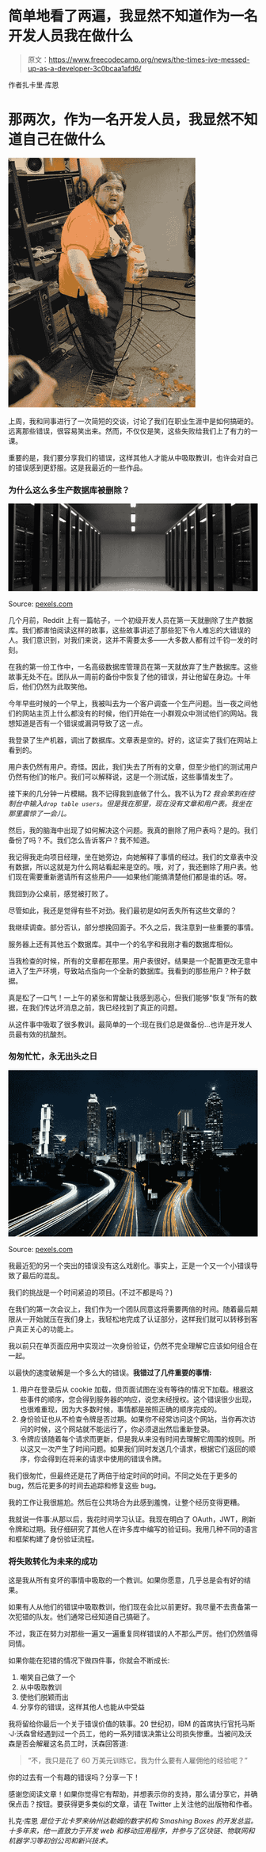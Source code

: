 # 简单地看了两遍，我显然不知道作为一名开发人员我在做什么

> 原文：<https://www.freecodecamp.org/news/the-times-ive-messed-up-as-a-developer-3c0bcaa1afd6/>

作者扎卡里·库恩

# 那两次，作为一名开发人员，我显然不知道自己在做什么

![qahGeeAdv3daD6In8JfqXIHnkJOLjA4RyNd7](img/1b5125575519de3b22140611999a6ea4.png)

上周，我和同事进行了一次简短的交谈，讨论了我们在职业生涯中是如何搞砸的。远离那些错误，很容易笑出来。然而，不仅仅是笑，这些失败给我们上了有力的一课。

重要的是，我们要分享我们的错误，这样其他人才能从中吸取教训，也许会对自己的错误感到更舒服。这是我最近的一些作品。

### 为什么这么多生产数据库被删除？

![6Scwn1EYrNsLjS9YXCF0ZaiO600eVCqUp-8F](img/ec0b8b2eacefbeb7fcd04adf2a180a4c.png)

Source: [pexels.com](https://www.pexels.com/photo/interior-of-office-building-325229/)

几个月前，Reddit 上有一篇帖子，一个初级开发人员在第一天就删除了生产数据库。我们都害怕阅读这样的故事，这些故事讲述了那些犯下令人难忘的大错误的人。我们意识到，对我们来说，这并不需要太多——大多数人都有过千钧一发的时刻。

在我的第一份工作中，一名高级数据库管理员在第一天就放弃了生产数据库。这些故事无处不在。团队从一周前的备份中恢复了他的错误，并让他留在身边。十年后，他们仍然为此取笑他。

今年早些时候的一个早上，我被叫去为一个客户调查一个生产问题。当一夜之间他们的网站主页上什么都没有的时候，他们开始在一小群观众中测试他们的网站。我想知道是否有一个错误或漏洞导致了这一点。

我登录了生产机器，调出了数据库。文章表是空的。好的，这证实了我们在网站上看到的。

用户表仍然有用户。奇怪。因此，我们失去了所有的文章，但至少他们的测试用户仍然有他们的帐户。我们可以解释说，这是一个测试版，这些事情发生了。

接下来的几分钟一片模糊。我不记得我到底做了什么。我不认为*T2 我会笨到在控制台中输入`drop table users`。但是我在那里，现在没有文章和用户表。我坐在那里震惊了一会儿。*

然后，我的脑海中出现了如何解决这个问题。我真的删除了用户表吗？是的。我们备份了吗？不。我们怎么告诉客户？我不知道。

我记得我走向项目经理，坐在她旁边，向她解释了事情的经过。我们的文章表中没有数据，所以这就是为什么网站看起来是空的。哦，对了，我还删除了用户表。他们现在需要重新邀请所有这些用户——如果他们能搞清楚他们都是谁的话。呀。

我回到办公桌前，感觉被打败了。

尽管如此，我还是觉得有些不对劲。我们最初是如何丢失所有这些文章的？

我继续调查。部分否认，部分想挽回面子。不久之后，我注意到一些重要的事情。

服务器上还有其他五个数据库。其中一个的名字和我刚才看的数据库相似。

当我检查的时候，所有的文章都在那里。用户表很好。结果是一个配置更改无意中进入了生产环境，导致站点指向一个全新的数据库。我看到的那些用户？种子数据。

真是松了一口气！一上午的紧张和胃酸让我感到恶心，但我们能够“恢复”所有的数据，在我们传达坏消息之前，我已经找到了真正的问题。

从这件事中吸取了很多教训。最简单的一个:现在我们总是做备份…也许是开发人员最有效的抗酸剂。

### 匆匆忙忙，永无出头之日

![f8o2lgSjOXUuocF8dbdEjcdLZHKDE4qFfDtF](img/f73bfd2b40081ff3420b892a7673d82a.png)

Source: [pexels.com](https://www.pexels.com/photo/time-lapse-cars-on-fast-motion-134643/)

我最近犯的另一个突出的错误没有这么戏剧化。事实上，正是一个又一个小错误导致了最后的混乱。

我们的挑战是一个时间紧迫的项目。(不过不都是吗？)

在我们的第一次会议上，我们作为一个团队同意这将需要两倍的时间。随着最后期限从一开始就压在我们身上，我轻松地完成了认证部分，这样我们就可以转移到客户真正关心的功能上。

我以前只在单页面应用中实现过一次身份验证，仍然不完全理解它应该如何组合在一起。

以最快的速度破解是一个多么大的错误。**我错过了几件重要的事情:**

1.  用户在登录后从 cookie 加载，但页面试图在没有等待的情况下加载。根据这些事件的顺序，您会得到服务器的响应，说您未经授权。这个错误很少出现，也很难重现，因为大多数时候，事情都是按照正确的顺序完成的。
2.  身份验证也从不检查令牌是否过期。如果你不经常访问这个网站，当你再次访问的时候，这个网站就不能运行了，你必须退出然后重新登录。
3.  令牌应该随着每个请求而更新，但是我从来没有时间去理解它周围的规则。所以这又一次产生了时间问题。如果我们同时发送几个请求，根据它们返回的顺序，你会得到在将来的请求中使用的错误令牌。

我们很匆忙，但最终还是花了两倍于给定时间的时间。不同之处在于更多的 bug，然后花更多的时间去追踪和修复这些 bug。

我的工作让我很尴尬。然后在公共场合为此感到羞愧，让整个经历变得更糟。

我就说一件事:从那以后，我花时间学习认证。我现在明白了 OAuth，JWT，刷新令牌和过期。我仔细研究了其他人在许多库中编写的验证码。我用几种不同的语言和框架构建了身份验证流程。

### 将失败转化为未来的成功

这是我从所有变坏的事情中吸取的一个教训。如果你愿意，几乎总是会有好的结果。

如果有人从他们的错误中吸取教训，他们现在会比以前更好。我尽量不去责备第一次犯错的队友。他们通常已经知道自己搞砸了。

不过，我正在努力对那些一遍又一遍重复同样错误的人不那么严厉。他们仍然值得同情。

如果你能在犯错的情况下做四件事，你就会不断成长:

1.  嘲笑自己做了一个
2.  从中吸取教训
3.  使他们脱颖而出
4.  分享你的错误，这样其他人也能从中受益

我将留给你最后一个关于错误价值的轶事。20 世纪初，IBM 的首席执行官托马斯·J·沃森曾经遇到过一个员工，他的一系列错误决策让公司损失惨重。当被问及沃森是否会解雇这名员工时，沃森回答道:

> “不，我只是花了 60 万美元训练它。我为什么要有人雇佣他的经验呢？”

你的过去有一个有趣的错误吗？分享一下！

感谢您阅读文章！如果你觉得它有帮助，并想表示你的支持，那么请分享它，并确保点击？按钮。要获得更多类似的文章，请在 Twitter 上关注他的出版物和作者。

扎克·库恩 *是位于北卡罗来纳州达勒姆的数字机构 Smashing Boxes 的开发总监。十多年来，他一直致力于开发 web 和移动应用程序，并参与了区块链、物联网和机器学习等初创公司和新兴技术。*